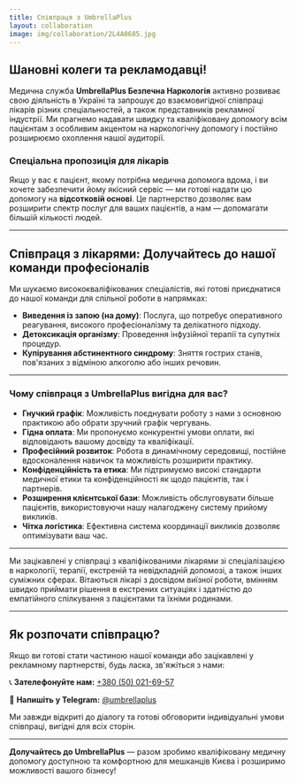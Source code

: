```yaml
---
title: Співпраця з UmbrellaPlus
layout: collaboration
image: img/collaboration/2L4A0685.jpg
---
```


## Шановні колеги та рекламодавці!

Медична служба **UmbrellaPlus Безпечна Наркологія** активно розвиває свою діяльність в Україні та запрошує до взаємовигідної співпраці лікарів різних спеціальностей, а також представників рекламної індустрії. Ми прагнемо надавати швидку та кваліфіковану допомогу всім пацієнтам з особливим акцентом на наркологічну допомогу і постійно розширюємо охоплення нашої аудиторії.

### Спеціальна пропозиція для лікарів

Якщо у вас є пацієнт, якому потрібна медична допомога вдома, і ви хочете забезпечити йому якісний сервіс — ми готові надати цю допомогу на **відсотковій основі**. Це партнерство дозволяє вам розширити спектр послуг для ваших пацієнтів, а нам — допомагати більшій кількості людей.

---

## Співпраця з лікарями: Долучайтесь до нашої команди професіоналів

Ми шукаємо висококваліфікованих спеціалістів, які готові приєднатися до нашої команди для спільної роботи в напрямках:

- **Виведення із запою (на дому)**: Послуга, що потребує оперативного реагування, високого професіоналізму та делікатного підходу.
- **Детоксикація організму**: Проведення інфузійної терапії та супутніх процедур.
- **Купірування абстинентного синдрому**: Зняття гострих станів, пов'язаних з відміною алкоголю або інших речовин.

---

### Чому співпраця з UmbrellaPlus вигідна для вас?

- **Гнучкий графік**: Можливість поєднувати роботу з нами з основною практикою або обрати зручний графік чергувань.
- **Гідна оплата**: Ми пропонуємо конкурентні умови оплати, які відповідають вашому досвіду та кваліфікації.
- **Професійний розвиток**: Робота в динамічному середовищі, постійне вдосконалення навичок та можливість розширити практику.
- **Конфіденційність та етика**: Ми підтримуємо високі стандарти медичної етики та конфіденційності як щодо пацієнтів, так і партнерів.
- **Розширення клієнтської бази**: Можливість обслуговувати більше пацієнтів, використовуючи нашу налагоджену систему прийому викликів.
- **Чітка логістика**: Ефективна система координації викликів дозволяє оптимізувати ваш час.

---

Ми зацікавлені у співпраці з кваліфікованими лікарями зі спеціалізацією в наркології, терапії, екстреній та невідкладній допомозі, а також інших суміжних сферах. Вітаються лікарі з досвідом виїзної роботи, вмінням швидко приймати рішення в екстрених ситуаціях і здатністю до емпатійного спілкування з пацієнтами та їхніми родинами.

---

## Як розпочати співпрацю?

Якщо ви готові стати частиною нашої команди або зацікавлені у рекламному партнерстві, будь ласка, зв'яжіться з нами:

📞 **Зателефонуйте нам:** [+380 (50) 021-69-57](tel:+380500216957)  

💬 **Напишіть у Telegram:** [@umbrellaplus](https://t.me/umbrellaplus)

Ми завжди відкриті до діалогу та готові обговорити індивідуальні умови співпраці, вигідні для всіх сторін.

---

**Долучайтесь до UmbrellaPlus** — разом зробимо кваліфіковану медичну допомогу доступною та комфортною для мешканців Києва і розширимо можливості вашого бізнесу!
